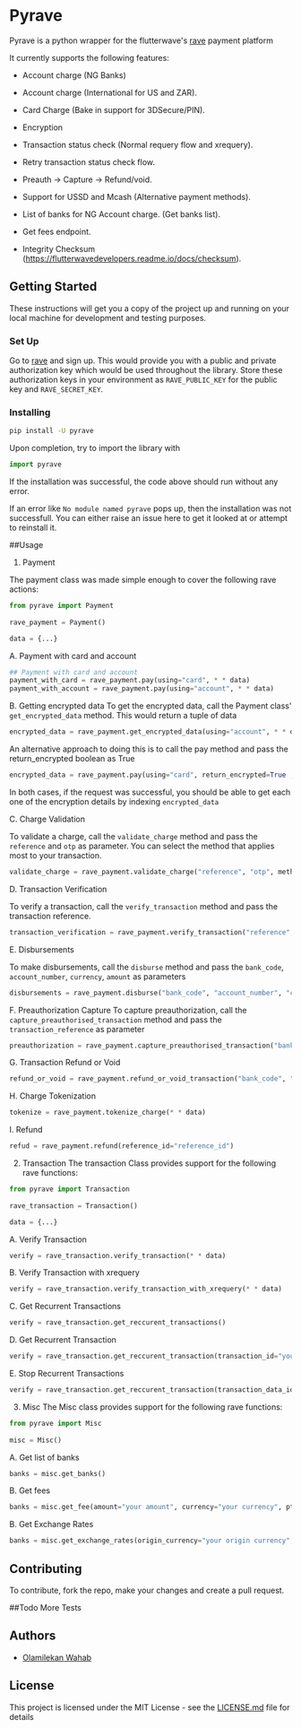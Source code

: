 # Pyrave

Pyrave is a python wrapper for the flutterwave's [rave](http://rave.frontendpwc.com/) payment platform 

It currently supports the following features:

*  Account charge (NG Banks)

* Account charge (International for US and ZAR).

* Card Charge (Bake in support for 3DSecure/PIN).

* Encryption

* Transaction status check (Normal requery flow and xrequery).

* Retry transaction status check flow.

* Preauth -> Capture -> Refund/void.

* Support for USSD and Mcash (Alternative payment methods).

* List of banks for NG Account charge. (Get banks list).

* Get fees endpoint.

* Integrity Checksum (https://flutterwavedevelopers.readme.io/docs/checksum).

## Getting Started

These instructions will get you a copy of the project up and running on your local machine for development and testing purposes.

### Set Up

Go to [rave](http://rave.frontendpwc.com/) and sign up.
This would provide you with a public and private authorization key which would be used throughout the library.
Store these authorization keys in your environment as `RAVE_PUBLIC_KEY` for the public key and `RAVE_SECRET_KEY`.
    

### Installing

``` bash
pip install -U pyrave
```


Upon completion, try to import the library with

``` python
import pyrave
```

If the installation was successful, the code above should run without any error.

If an error like ```No module named pyrave``` pops up, then the installation was not successfull. You can either raise an issue here to get it looked at or attempt to reinstall it.


##Usage

1. Payment

The payment class was made simple enough to cover the following rave actions:

````python
from pyrave import Payment
   
rave_payment = Payment()

data = {...}

````
A. Payment with card and account
    
    
```python
## Payment with card and account
payment_with_card = rave_payment.pay(using="card", * * data)
payment_with_account = rave_payment.pay(using="account", * * data)
```
B. Getting encrypted data
To get the encrypted data, call the Payment class' `get_encrypted_data` method. This would return a tuple of data
```python
encrypted_data = rave_payment.get_encrypted_data(using="account", * * data)
```

An alternative approach to doing this is to call the pay method and pass the return_encrypted boolean as True

```python
encrypted_data = rave_payment.pay(using="card", return_encrypted=True , * * data)
```

In both cases, if the request was successful, you should be able to get each one of the encryption details by indexing `encrypted_data`


C. Charge Validation

To validate a charge, call the `validate_charge` method and pass the `reference` and `otp` as parameter. You can select the method that applies most to your transaction.
```python
validate_charge = rave_payment.validate_charge("reference", "otp", method="card")
```


D. Transaction Verification

To verify a transaction, call the `verify_transaction` method and pass the transaction reference.
```python
transaction_verification = rave_payment.verify_transaction("reference", "otp", method="card")
```

E. Disbursements

To make disbursements, call the `disburse` method and pass the `bank_code`, `account_number`, `currency`, `amount` as parameters

```python
disbursements = rave_payment.disburse("bank_code", "account_number", "currency", "amount")
```
F. Preauthorization Capture
To capture preauthorization, call the `capture_preauthorised_transaction` method and pass the `transaction_reference` as parameter
```python
preauthorization = rave_payment.capture_preauthorised_transaction("bank_code", "account_number", "currency", "amount")
```

G. Transaction Refund or Void
```python
refund_or_void = rave_payment.refund_or_void_transaction("bank_code", "account_number", "currency", "amount")
```

H. Charge Tokenization 
```python
tokenize = rave_payment.tokenize_charge(* * data)
```

I. Refund
```python
refud = rave_payment.refund(reference_id="reference_id")
```


2. Transaction
The transaction Class provides support for the following rave functions:
````python
from pyrave import Transaction
   
rave_transaction = Transaction()

data = {...}
````
A. Verify Transaction

```python
verify = rave_transaction.verify_transaction(* * data)
```

B. Verify Transaction with xrequery
```python
verify = rave_transaction.verify_transaction_with_xrequery(* * data)
```

C. Get Recurrent Transactions
```python
verify = rave_transaction.get_reccurent_transactions()
```
D. Get Recurrent Transaction
```python
verify = rave_transaction.get_reccurent_transaction(transaction_id="your transaction_id")
```
E. Stop Recurrent Transactions
```python
verify = rave_transaction.get_reccurent_transaction(transaction_data_id="your transaction_data_id")
```


3. Misc
The Misc class provides support for the following rave functions:
````python
from pyrave import Misc
   
misc = Misc()
````

A. Get list of banks
````python
banks = misc.get_banks()
````

B. Get fees
````python
banks = misc.get_fee(amount="your amount", currency="your currency", ptype="your ptype", card6="card's number")
````


B. Get Exchange Rates
````python
banks = misc.get_exchange_rates(origin_currency="your origin currency", destination_currency="your destination currency", amount=None)
````


## Contributing

To contribute, fork the repo, make your  changes and create a pull request.


##Todo
 More Tests

## Authors

*  [Olamilekan Wahab](https://github.com/Olamyy)



## License

This project is licensed under the MIT License - see the [LICENSE.md](LICENSE.md) file for details


